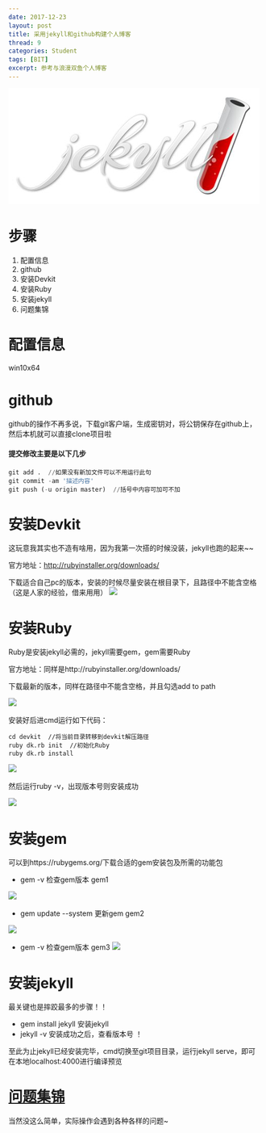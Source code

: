 ```yaml
---
date: 2017-12-23
layout: post
title: 采用jekyll和github构建个人博客
thread: 9
categories: Student
tags: [BIT]
excerpt: 参考与浪漫双鱼个人博客
---
```


![2013](/assets/in-post/2013-12-21-tendaysleft.jpg)

# 步骤

 1. 配置信息
 2. github
 3. 安装Devkit
 4. 安装Ruby
 5. 安装jekyll
 6. 问题集锦

# 配置信息

win10x64

# github

github的操作不再多说，下载git客户端，生成密钥对，将公钥保存在github上，然后本机就可以直接clone项目啦

#### 提交修改主要是以下几步
```python
git add .  //如果没有新加文件可以不用运行此句
git commit -am '描述内容'
git push (-u origin master)  //括号中内容可加可不加
```

# 安装Devkit

这玩意我其实也不造有啥用，因为我第一次搭的时候没装，jekyll也跑的起来~~

官方地址：http://rubyinstaller.org/downloads/

下载适合自己pc的版本，安装的时候尽量安装在根目录下，且路径中不能含空格（这是人家的经验，借来用用）
![](http://bianergege.github.io/img/post926-devkit.jpg)

# 安装Ruby

Ruby是安装jekyll必需的，jekyll需要gem，gem需要Ruby

官方地址：同样是http://rubyinstaller.org/downloads/

下载最新的版本，同样在路径中不能含空格，并且勾选add to path

![](http://bianergege.github.io/img/post926-ruby1.jpg)

安装好后进cmd运行如下代码：
```
cd devkit  //将当前目录转移到devkit解压路径
ruby dk.rb init  //初始化Ruby
ruby dk.rb install
```
![](http://bianergege.github.io/img/post926-ruby2.jpg)

然后运行ruby -v，出现版本号则安装成功

![](http://bianergege.github.io/img/post926-ruby3.jpg)

# 安装gem

可以到https://rubygems.org/下载合适的gem安装包及所需的功能包

- gem -v 检查gem版本 gem1

![](http://bianergege.github.io/img/post926-gem1.jpg)
- gem update --system 更新gem gem2

![](http://bianergege.github.io/img/post926-gem2.jpg)
- gem -v 检查gem版本 gem3
![](http://bianergege.github.io/img/post926-gem3.jpg)

# 安装jekyll   
最关键也是摔跤最多的步骤！！   

- gem install jekyll 安装jekyll
- jekyll -v 安装成功之后，查看版本号
！[](http://bianergege.github.io/img/post926-jekyll.jpg)

至此为止jekyll已经安装完毕，cmd切换至git项目目录，运行jekyll serve，即可在本地localhost:4000进行编译预览

# [问题集锦](http://bianergege.github.io/2016/09/26/jekyll/)

当然没这么简单，实际操作会遇到各种各样的问题~
